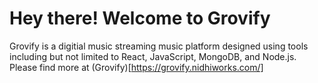 # Hey there! Welcome to Grovify
Grovify is a digitial music streaming music platform designed using tools including but not limited to React, JavaScript, MongoDB, and Node.js.
Please find more at (Grovify)[https://grovify.nidhiworks.com/]
